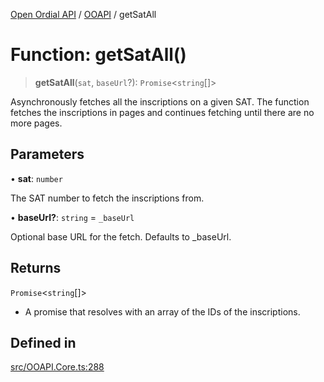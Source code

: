 [Open Ordial API](../../README.md) / [OOAPI](../README.md) / getSatAll

# Function: getSatAll()

> **getSatAll**(`sat`, `baseUrl`?): `Promise`\<`string`[]\>

Asynchronously fetches all the inscriptions on a given SAT.
The function fetches the inscriptions in pages and continues fetching until there are no more pages.

## Parameters

• **sat**: `number`

The SAT number to fetch the inscriptions from.

• **baseUrl?**: `string` = `_baseUrl`

Optional base URL for the fetch. Defaults to _baseUrl.

## Returns

`Promise`\<`string`[]\>

- A promise that resolves with an array of the IDs of the inscriptions.

## Defined in

[src/OOAPI.Core.ts:288](https://github.com/open-ordinal/open-ordinal-api/blob/853cbf2a017c45362e48e478b4771550a39cd1c4/src/OOAPI.Core.ts#L288)
